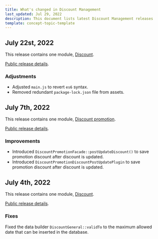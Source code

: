 ```yaml
---
title: What's changed in Discount Management
last_updated: Jul 29, 2022
description: This document lists latest Discount Management releases
template: concept-topic-template
---
```



## July 22st, 2022

This release contains one module, [Discount](https://github.com/spryker/discount/releases/tag/9.27.2).

[Public release details](https://api.release.spryker.com/release-group/4173).


### Adjustments

* Adjusted `main.js` to revert `es6` syntax.
* Removed redundant `package-lock.json` file from assets.


## July 7th, 2022

This release contains one module, [Discount promotion](https://github.com/spryker/discount-promotion/releases/tag/4.8.0).

[Public release details](https://api.release.spryker.com/release-group/4232).

### Improvements

* Introduced `DiscountPromotionFacade::postUpdateDiscount()` to save promotion discount after discount is updated.
* Introduced `DiscountPromotionDiscountPostUpdatePlugin` to save promotion discount after discount is updated.


## July 4th, 2022

This release contains one module, [Discount](https://github.com/spryker/discount/releases/tag/9.27.1).

[Public release details](https://api.release.spryker.com/release-group/4245).

### Fixes

Fixed the data builder `DiscountGeneral::validTo` to the maximum allowed date that can be inserted in the database.
